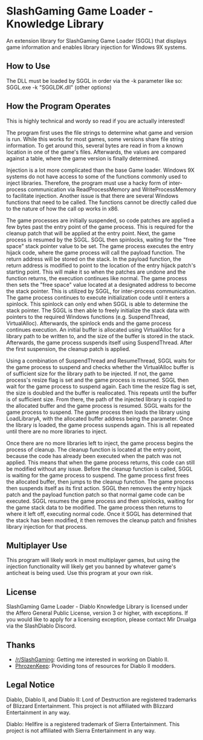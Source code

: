 # SlashGaming Game Loader - Knowledge Library
An extension library for SlashGaming Game Loader (SGGL) that displays game information and enables library injection for Windows 9X systems.

## How to Use
The DLL must be loaded by SGGL in order via the -k parameter like so:
SGGL.exe -k "SGGLDK.dll" (other options)

## How the Program Operates
This is highly technical and wordy so read if you are actually interested!

The program first uses the file strings to determine what game and version is run. While this works for most games, some versions share file string information. To get around this, several bytes are read in from a known location in one of the game's files. Afterwards, the values are compared against a table, where the game version is finally determined.

Injection is a lot more complicated than the base Game loader. Windows 9X systems do not have access to some of the functions commonly used to inject libraries. Therefore, the program must use a hacky form of inter-process communication via ReadProcessMemory and WriteProcessMemory to facilitate injection. Another issue is that there are several Windows functions that need to be called. The functions cannot be directly called due to the nature of how the call op works in x86.

The game processes are initially suspended, so code patches are applied a few bytes past the entry point of the game process. This is required for the cleanup patch that will be applied at the entry point. Next, the game process is resumed by the SGGL. SGGL then spinlocks, waiting for the "free space" stack pointer value to be set. The game process executes the entry hijack code, where the game process will call the payload function. The return address will be stored on the stack. In the payload function, the return address is modified to point to the location of the entry hijack patch's starting point. This will make it so when the patches are undone and the function returns, the execution continues like normal. The game process then sets the "free space" value located at a designated address to become the stack pointer. This is utilized by SGGL, for inter-process communication. The game process continues to execute initialization code until it enters a spinlock. This spinlock can only end when SGGL is able to determine the stack pointer. The SGGL is then able to freely initialize the stack data with pointers to the required Windows functions (e.g. SuspendThread, VirtualAlloc). Afterwards, the spinlock ends and the game process continues execution. An initial buffer is allocated using VirtualAlloc for a library path to be written to, and the size of the buffer is stored in the stack. Afterwards, the game process suspends itself using SuspendThread. After the first suspension, the cleanup patch is applied.

Using a combination of SuspendThread and ResumeThread, SGGL waits for the game process to suspend and checks whether the VirtualAlloc buffer is of sufficient size for the library path to be injected. If not, the game process's resize flag is set and the game process is resumed. SGGL then wait for the game process to suspend again. Each time the resize flag is set, the size is doubled and the buffer is reallocated. This repeats until the buffer is of sufficient size. From there, the path of the injected library is copied to the allocated buffer and the game process is resumed. SGGL waits for the game process to suspend. The game process then loads the library using LoadLibraryA, with the allocated buffer address being the parameter. Once the library is loaded, the game process suspends again. This is all repeated until there are no more libraries to inject.

Once there are no more libraries left to inject, the game process begins the process of cleanup. The cleanup function is located at the entry point, because the code has already been executed when the patch was not applied. This means that when the game process returns, this code can still be modified without any issue. Before the cleanup function is called, SGGL is waiting for the game process to suspend. The game process first frees the allocated buffer, then jumps to the cleanup function. The game process then suspends itself as its first action. SGGL then removes the entry hijack patch and the payload function patch so that normal game code can be executed. SGGL resumes the game process and then spinlocks, waiting for the game stack data to be modified. The game process then returns to where it left off, executing normal code. Once it SGGL has determined that the stack has been modified, it then removes the cleanup patch and finishes library injection for that process.

## Multiplayer Use
This program will likely work in most multiplayer games, but using the injection functionality will likely get you banned by whatever game's anticheat is being used. Use this program at your own risk.

## License
SlashGaming Game Loader - Diablo Knowledge Library is licensed under the Affero General Public License, version 3 or higher, with exceptions. If you would like to apply for a licensing exception, please contact Mir Drualga via the SlashDiablo Discord.

## Thanks
- [/r/SlashGaming](https://www.reddit.com/r/slashdiablo/): Getting me interested in working on Diablo II.
- [PhrozenKeep](https://d2mods.info): Providing tons of resources for Diablo II modders.

## Legal Notice
Diablo, Diablo II, and Diablo II: Lord of Destruction are registered trademarks of Blizzard Entertainment. This project is not affiliated with Blizzard Entertainment in any way.

Diablo: Hellfire is a registered trademark of Sierra Entertainment. This project is not affiliated with Sierra Entertainment in any way.
